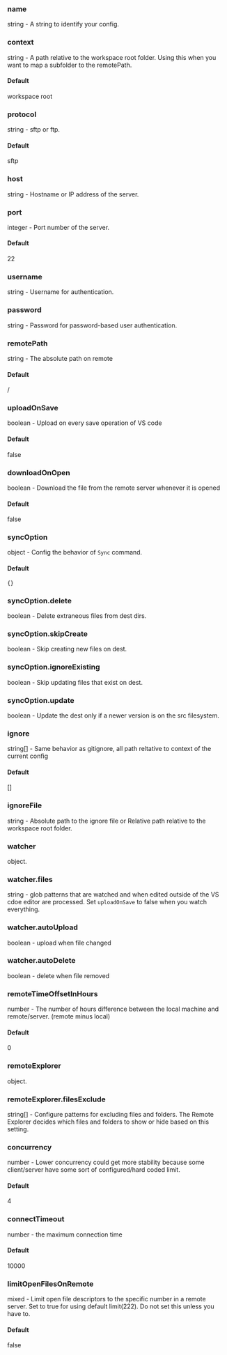 ### name

string - A string to identify your config.

### context

string - A path relative to the workspace root folder. Using this when you want to map a subfolder to the remotePath.

#### Default

workspace root

### protocol

string - sftp or ftp.

#### Default

sftp

### host

string - Hostname or IP address of the server.

### port

integer - Port number of the server.

#### Default

22

### username

string - Username for authentication.

### password

string - Password for password-based user authentication.

### remotePath

string - The absolute path on remote

#### Default

/

### uploadOnSave

boolean - Upload on every save operation of VS code

#### Default

false

### downloadOnOpen

boolean - Download the file from the remote server whenever it is opened

#### Default

false

### syncOption

object - Config the behavior of `Sync` command.

#### Default

`{}`

### syncOption.delete

boolean - Delete extraneous files from dest dirs.

### syncOption.skipCreate

boolean - Skip creating new files on dest.

### syncOption.ignoreExisting

boolean - Skip updating files that exist on dest.

### syncOption.update

boolean - Update the dest only if a newer version is on the src filesystem.

### ignore

string[] - Same behavior as gitignore, all path reltative to context of the current config

#### Default

[]

### ignoreFile

string - Absolute path to the ignore file or Relative path relative to the workspace root folder.

### watcher

object.

### watcher.files

string - glob patterns that are watched and when edited outside of the VS cdoe editor are processed. Set `uploadOnSave` to false when you watch everything.

### watcher.autoUpload

boolean - upload when file changed

### watcher.autoDelete

boolean - delete when file removed

### remoteTimeOffsetInHours
number - The number of hours difference between the local machine and remote/server. (remote minus local)

#### Default

0

### remoteExplorer

object.

### remoteExplorer.filesExclude

string[] - Configure patterns for excluding files and folders. The Remote Explorer decides which files and folders to show or hide based on this setting.

### concurrency
number - Lower concurrency could get more stability because some client/server have some sort of configured/hard coded limit.

#### Default

4

### connectTimeout
number - the maximum connection time

#### Default
10000

### limitOpenFilesOnRemote
mixed - Limit open file descriptors to the specific number in a remote server. Set to true for using default limit(222). Do not set this unless you have to.
 
#### Default

false

